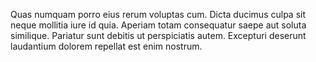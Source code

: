 Quas numquam porro eius rerum voluptas cum.
Dicta ducimus culpa sit neque mollitia iure id quia.
Aperiam totam consequatur saepe aut soluta similique.
Pariatur sunt debitis ut perspiciatis autem.
Excepturi deserunt laudantium dolorem repellat est enim nostrum.